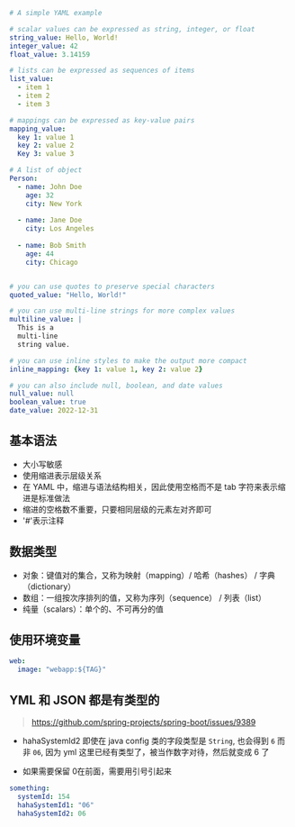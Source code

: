 ```yaml
# A simple YAML example

# scalar values can be expressed as string, integer, or float
string_value: Hello, World!
integer_value: 42
float_value: 3.14159

# lists can be expressed as sequences of items
list_value:
  - item 1
  - item 2
  - item 3

# mappings can be expressed as key-value pairs
mapping_value:
  key 1: value 1
  key 2: value 2
  Key 3: value 3

# A list of object
Person:
  - name: John Doe
    age: 32
    city: New York
  
  - name: Jane Doe
    city: Los Angeles
  
  - name: Bob Smith
    age: 44
    city: Chicago


# you can use quotes to preserve special characters
quoted_value: "Hello, World!"

# you can use multi-line strings for more complex values
multiline_value: |
  This is a
  multi-line
  string value.

# you can use inline styles to make the output more compact
inline_mapping: {key 1: value 1, key 2: value 2}

# you can also include null, boolean, and date values
null_value: null
boolean_value: true
date_value: 2022-12-31
```

## 基本语法

- 大小写敏感
- 使用缩进表示层级关系
- 在 YAML 中，缩进与语法结构相关，因此使用空格而不是 tab 字符来表示缩进是标准做法
- 缩进的空格数不重要，只要相同层级的元素左对齐即可
- '#'表示注释

## 数据类型

- 对象：键值对的集合，又称为映射（mapping）/ 哈希（hashes） / 字典（dictionary）
- 数组：一组按次序排列的值，又称为序列（sequence） / 列表（list）
- 纯量（scalars）：单个的、不可再分的值

## 使用环境变量

```yml
web:
  image: "webapp:${TAG}"
```

## YML 和 JSON 都是有类型的
> https://github.com/spring-projects/spring-boot/issues/9389

- hahaSystemId2 即使在 java config 类的字段类型是 `String`, 也会得到 `6` 而非 `06`, 因为 yml 这里已经有类型了，被当作数字对待，然后就变成 6 了

- 如果需要保留 0在前面，需要用引号引起来

```yml
something:
  systemId: 154
  hahaSystemId1: "06"
  hahaSystemId2: 06 
```
